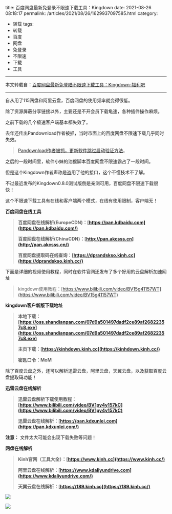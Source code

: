 title: 百度网盘最新免登录不限速下载工具：Kingdown
date: 2021-08-26 08:18:17
permalink: /articles/2021/08/26/1629937097585.html
category:
 - 转载
tags:
 - 转载
 - 百度
 - 网盘
 - 免登录
 - 不限速
 - 下载
 - 工具
---

本文转载自：[百度网盘最新免登陆不限速下载工具：Kingdown-福利吧](https://fuliba2021.net/kingdown.html)

---

自从用了115网盘和阿里云盘，百度网盘的使用频率就变得很低。

除了资源屏蔽分享链接以外，主要还是不开会员下载龟速，各种插件操作麻烦。

之前下载的几个极速客户端基本都失效了。

去年还传出Pandownload作者被抓，当时市面上的百度网盘不限速下载几乎同时失效。

> [Pandownload作者被抓，更新软件跳过启动验证方法](https://fuliba2021.net/pandown.html)。

之后的一段时间里，软件小妹的油猴脚本百度网盘不限速霸占了一段时间。

但是这个Kingdown作者声称是盗用了他的接口，这个不懂技术不了解。

不过最近发布的Kingdown0.8.0测试版倒是亲测可用，百度网盘不限速下载很快！


<!-- more -->


这个不限速下载工具有在线和客户端两个模式，在线有使用限制，客户端无！

**百度网盘在线工具**

> **百度网盘在线解析(EuropeCDN)：[https://pan.kdbaidu.com](https://pan.kdbaidu.com/)**
> 
> **百度网盘在线解析(ChinaCDN)：[http://pan.akcsss.cn](http://pan.akcsss.cn/)**
> 
> **百度网盘提取码在线查询：[https://dprandskso.kinh.cc](https://dprandskso.kinh.cc/)**

下面是详细的视频使用教程，同时在软件官网还发布了多个好用的云盘解析加速网址

> kingdown使用教程：[https://www.bilibili.com/video/BV15g41157WT](https://www.bilibili.com/video/BV15g41157WT)

**kingdown客户新版下载地址**

> **本地下载：[https://oss.shandianpan.com/07d9a501497dadf2ce89af26822357c8.exe](https://oss.shandianpan.com/07d9a501497dadf2ce89af26822357c8.exe)**
> 
> **主页下载：[https://kinhdown.kinh.cc](https://kinhdown.kinh.cc/)**
> 
> **密匙口令：MoM**

除了百度云盘之外，还可以解析迅雷云盘，阿里云盘，天翼云盘，以及获取百度云盘提取码功能！

**迅雷云盘在线解析**

> **迅雷云盘解析下载使用教程：[https://www.bilibili.com/video/BV1py4y157kC](https://www.bilibili.com/video/BV1py4y157kC)**
> 
> **迅雷云盘在线解析：[https://pan.kdxunlei.com](https://pan.kdxunlei.com/)**

**注意：** 文件太大可能会出现下载失败等问题！

**网盘在线解析**

> **Kinh官网（工具大全）：[https://www.kinh.cc](https://www.kinh.cc/)**
> 
> **阿里云盘在线解析：[https://www.kdaliyundrive.com](https://www.kdaliyundrive.com/)**
> 
> **天翼云盘在线解析：[https://189.kinh.cc](https://189.kinh.cc/)**

![](https://b3logfile.com/file/2021/08/solo-fetchupload-2033835519839351139-28d782d3.jpeg)

![](https://b3logfile.com/file/2021/08/solo-fetchupload-7429730582421793459-efac7cf0.jpeg)
